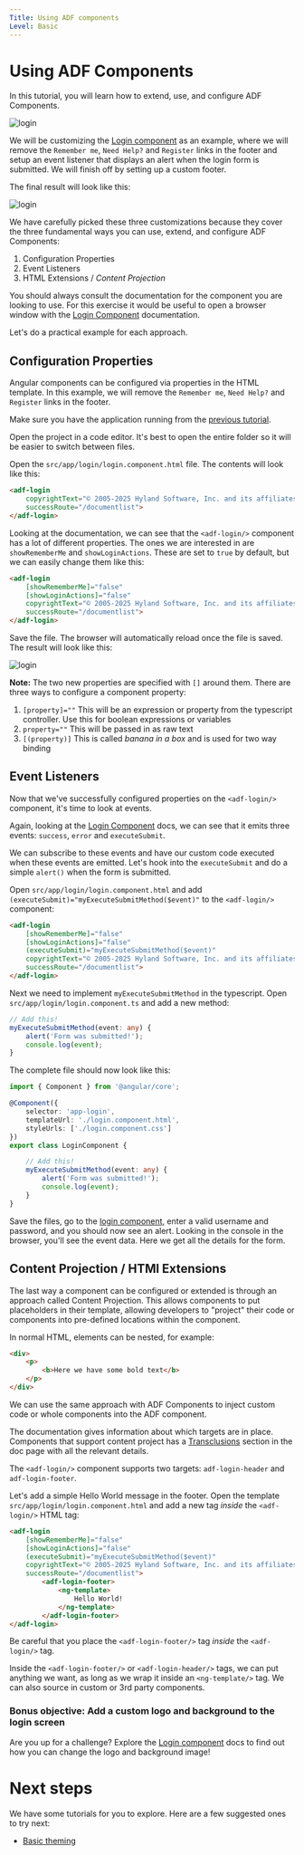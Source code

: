 ```yaml
---
Title: Using ADF components
Level: Basic
---
```


# Using ADF Components

In this tutorial, you will learn how to extend, use, and configure ADF Components.

![login](../docassets/images/login.jpg)

We will be customizing the [Login component](../core/components/login.component.md) as an example, where we will remove the `Remember me`, `Need Help?` and `Register` links in the footer and setup an event listener that displays an alert when the login form is submitted. We will finish off by setting up a custom footer.

The final result will look like this:

![login](../docassets/images/login-customized.jpg)

We have carefully picked these three customizations because they cover the three fundamental ways you can use, extend, and configure ADF Components:

1.  Configuration Properties
2.  Event Listeners
3.  HTML Extensions / _Content Projection_

You should always consult the documentation for the component you are looking to use. For this exercise it would be useful to open a browser window with the [Login Component](../core/components/login.component.md)
documentation.

Let's do a practical example for each approach.

## Configuration Properties

Angular components can be configured via properties in the HTML template. In this example, we will remove the `Remember me`, `Need Help?` and `Register` links in the footer.

Make sure you have the application running from the [previous tutorial](creating-your-first-adf-application.md).

Open the project in a code editor. It's best to open the entire folder so it will be easier to switch between files. 

Open the `src/app/login/login.component.html` file. The contents will look like this:

```html
<adf-login
	copyrightText="© 2005-2025 Hyland Software, Inc. and its affiliates. All rights reserved."
	successRoute="/documentlist">
</adf-login>
```

Looking at the documentation, we can see that the `<adf-login/>` component has a lot of different properties. The ones we are interested in are `showRememberMe` and `showLoginActions`. These are set to `true` by default, but we can easily change them like this:

```html
<adf-login
	[showRememberMe]="false"
	[showLoginActions]="false"
	copyrightText="© 2005-2025 Hyland Software, Inc. and its affiliates. All rights reserved."
	successRoute="/documentlist">
</adf-login>
```

Save the file. The browser will automatically reload once the file is saved. The result will look like this:

![login](../docassets/images/login-customized-step-1.jpg)

**Note:** The two new properties are specified with `[]` around them. There are three ways to configure a component property:

1.  `[property]=""` This will be an expression or property from the typescript controller. Use this for boolean expressions or variables 
2.  `property=""` This will be passed in as raw text
3.  `[(property)]` This is called _banana in a box_ and is used for two way binding

## Event Listeners

Now that we've successfully configured properties on the `<adf-login/>` component, it's time to look at events.

Again, looking at the [Login Component](../core/components/login.component.md)
docs, we can see that it emits three events: `success`, `error` and `executeSubmit`.

We can subscribe to these events and have our custom code executed when these events are emitted. Let's hook into the `executeSubmit` and do a simple `alert()` when the form is submitted.

Open `src/app/login/login.component.html` and add `(executeSubmit)="myExecuteSubmitMethod($event)"` to the `<adf-login/>` component:

```html
<adf-login
	[showRememberMe]="false"
	[showLoginActions]="false"
	(executeSubmit)="myExecuteSubmitMethod($event)"
	copyrightText="© 2005-2025 Hyland Software, Inc. and its affiliates. All rights reserved."
	successRoute="/documentlist">
</adf-login>
```

Next we need to implement `myExecuteSubmitMethod` in the typescript. Open `src/app/login/login.component.ts` and add a new method:

```ts
// Add this!
myExecuteSubmitMethod(event: any) {
	alert('Form was submitted!');
	console.log(event);
}
```

The complete file should now look like this:

```ts
import { Component } from '@angular/core';

@Component({
	selector: 'app-login',
	templateUrl: './login.component.html',
	styleUrls: ['./login.component.css']
})
export class LoginComponent {

	// Add this!		
	myExecuteSubmitMethod(event: any) {
		alert('Form was submitted!');
		console.log(event);
	}
}
```

Save the files, go to the [login component,](../core/components/login.component.md) enter a valid username and password, and you should now see an alert. Looking in the console in the browser, you'll see the event data. Here we get all the details for the form. 

## Content Projection / HTMl Extensions

The last way a component can be configured or extended is through an approach called Content Projection. This allows components to put placeholders in their template, allowing developers to "project" their code or components into pre-defined locations within the component.

In normal HTML, elements can be nested, for example:

```html
<div>
	<p>
		<b>Here we have some bold text</b>
	</p>
</div>
```

We can use the same approach with ADF Components to inject custom code or whole components into the ADF component.

The documentation gives information about which targets are in place.  Components that support content
project has a
[Transclusions](../user-guide/transclusion.md)
section in the doc page with all the relevant details.

The `<adf-login/>` component supports two targets: `adf-login-header` and `adf-login-footer`. 

Let's add a simple Hello World message in the footer. Open the template `src/app/login/login.component.html` and add a new tag _inside_ the `<adf-login/>` HTML tag:

```html
<adf-login
	[showRememberMe]="false"
	[showLoginActions]="false"
	(executeSubmit)="myExecuteSubmitMethod($event)"
	copyrightText="© 2005-2025 Hyland Software, Inc. and its affiliates. All rights reserved."
	successRoute="/documentlist">
		<adf-login-footer>
			<ng-template>
				Hello World!
			</ng-template>
		</adf-login-footer>
</adf-login>
```

Be careful that you place the `<adf-login-footer/>` tag _inside_ the `<adf-login/>` tag.

Inside the `<adf-login-footer/>` or `<adf-login-header/>` tags, we can put anything we want, as long as we wrap it inside an `<ng-template/>` tag. We can also source in custom or 3rd party components.

### Bonus objective: Add a custom logo and background to the login screen

Are you up for a challenge? Explore the [Login component](../core/components/login.component.md)
docs to find out how you can change the logo and background image!

# Next steps

We have some tutorials for you to explore. Here are a few suggested ones to try next:

-   [Basic theming](basic-theming.md)
